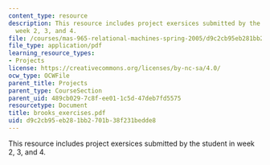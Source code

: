 ```yaml
---
content_type: resource
description: This resource includes project exersices submitted by the student in
  week 2, 3, and 4.
file: /courses/mas-965-relational-machines-spring-2005/d9c2cb95eb281bb2701b38f231bedde8_brooks_exercises.pdf
file_type: application/pdf
learning_resource_types:
- Projects
license: https://creativecommons.org/licenses/by-nc-sa/4.0/
ocw_type: OCWFile
parent_title: Projects
parent_type: CourseSection
parent_uid: 489cb029-7c8f-ee01-1c5d-47deb7fd5575
resourcetype: Document
title: brooks_exercises.pdf
uid: d9c2cb95-eb28-1bb2-701b-38f231bedde8
---
```

This resource includes project exersices submitted by the student in week 2, 3, and 4.